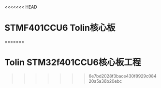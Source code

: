 <<<<<<< HEAD
# STMF401CCU6 Tolin核心板
=======
# Tolin STM32f401CCU6核心板工程
>>>>>>> 6e7bd2028f3bace430f8929c08420a5a36b20ebc
